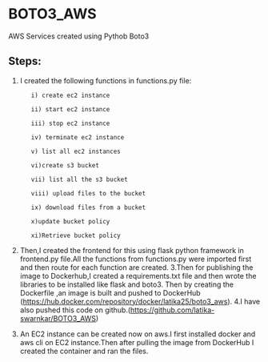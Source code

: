 # BOTO3_AWS
AWS Services created using Pythob Boto3
## Steps:
1. I created the following functions in functions.py file:

          i) create ec2 instance

          ii) start ec2 instance

          iii) stop ec2 instance

          iv) terminate ec2 instance

          v) list all ec2 instances

          vi)create s3 bucket

          vii) list all the s3 bucket

          viii) upload files to the bucket

          ix) download files from a bucket

          x)update bucket policy

          xi)Retrieve bucket policy
     
2. Then,I created the frontend for this using flask python framework in frontend.py file.All the functions from functions.py were imported first and then route for each function are created.
3.Then for publishing the image to Dockerhub,I created a requirements.txt file and then wrote the libraries to be installed like flask and boto3.
   Then by creating the Dockerfile ,an image is built and pushed to DockerHub (https://hub.docker.com/repository/docker/latika25/boto3_aws).
4.I have also pushed this code on github.(https://github.com/latika-swarnkar/BOTO3_AWS)
5. An EC2 instance can be created now on aws.I first installed docker and aws cli on EC2 instance.Then after pulling the image from DockerHub I created the container and ran the files.



